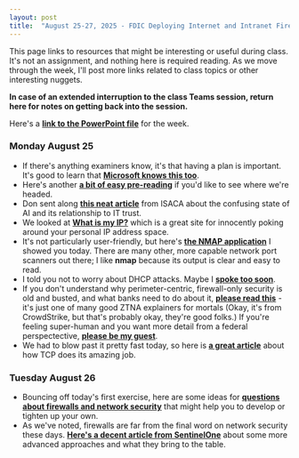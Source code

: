 ```yaml
---
layout: post
title:  "August 25-27, 2025 - FDIC Deploying Internet and Intranet Firewalls"
---
```


This page links to resources that might be interesting or useful during class. It's not an assignment, and nothing here is required reading. As we move through the week, I'll post more links related to class topics or other interesting nuggets.

**In case of an extended interruption to the class Teams session, return here for notes on getting back into the session.**

Here's a [**link to the PowerPoint file**](https://class.hillvt.com/assets/FDIC-DIIF-2025-08-18.pptx) for the week.


### Monday August 25

- If there's anything examiners know, it's that having a plan is important. It's good to learn that [**Microsoft knows this too**](https://cyberscoop.com/microsoft-threat-intel-response-tips/).
- Here's another [**a bit of easy pre-reading**](https://www.sayers.com/articles/the-future-of-firewalls-engineering-experts-reveal-the-path-ahead/) if you'd like to see where we're headed.
- Don sent along [**this neat article**](https://www.isaca.org/resources/news-and-trends/industry-news/2025/the-reality-of-ai-oversold-and-underdelivered) from ISACA about the confusing state of AI and its relationship to IT trust.
- We looked at [**What is my IP?**](https://www.whatismyip.com/) which is a great site for innocently poking around your personal IP address space.
- It's not particularly user-friendly, but here's [**the NMAP application**](https://nmap.org/) I showed you today. There are many other, more capable network port scanners out there; I like **nmap** because its output is clear and easy to read.
- I told you not to worry about DHCP attacks. Maybe I [**spoke too soon**](https://www.ipvanish.com/blog/tunnelvision-vpn-vulnerability/).
- If you don't understand why perimeter-centric, firewall-only security is old and busted, and what banks need to do about it, [**please read this**](https://www.crowdstrike.com/en-us/cybersecurity-101/zero-trust-security/) - it's just one of many good ZTNA explainers for mortals (Okay, it's from CrowdStrike, but that's probably okay, they're good folks.) If you're feeling super-human and you want more detail from a federal perspectective, [**please be my guest**](https://nvlpubs.nist.gov/nistpubs/SpecialPublications/NIST.SP.800-207.pdf).
- We had to blow past it pretty fast today, so here is [**a great article**](https://sookocheff.com/post/networking/how-does-tcp-work/) about how TCP does its amazing job.

### Tuesday August 26

- Bouncing off today's first exercise, here are some ideas for [**questions about firewalls and network security**](https://class.hillvt.com/assets/Firewall-question-ideas.docx) that might help you to develop or tighten up your own.
- As we've noted, firewalls are far from the final word on network security these days. [**Here's a decent article from SentinelOne**](https://www.sentinelone.com/cybersecurity-101/xdr/understanding-the-difference-between-edr-siem-soar-and-xdr/) about some more advanced approaches and what they bring to the table.


